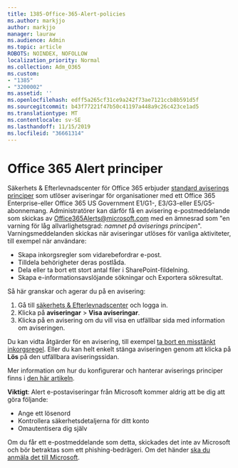 ```yaml
---
title: 1385-Office-365-Alert-policies
ms.author: markjjo
author: markjjo
manager: lauraw
ms.audience: Admin
ms.topic: article
ROBOTS: NOINDEX, NOFOLLOW
localization_priority: Normal
ms.collection: Adm_O365
ms.custom:
- "1385"
- "3200002"
ms.assetid: ''
ms.openlocfilehash: edff5a265cf31ce9a242f73ae7121ccb8b591d5f
ms.sourcegitcommit: b43f77221f47b50c41197a448a9c26c423ce1ad5
ms.translationtype: MT
ms.contentlocale: sv-SE
ms.lasthandoff: 11/15/2019
ms.locfileid: "36661314"
---
```

# <a name="office-365-alert-policies"></a>Office 365 Alert principer

Säkerhets & Efterlevnadscenter för Office 365 erbjuder [standard aviserings principer](https://docs.microsoft.com/office365/securitycompliance/alert-policies#default-alert-policies) som utlöser aviseringar för organisationer med ett Office 365 Enterprise-eller Office 365 US Government E1/G1-, E3/G3-eller E5/G5-abonnemang. Administratörer kan därför få en avisering e-postmeddelande som skickas av Office365Alerts@microsoft.com med en ämnesrad som "en varning för låg allvarlighetsgrad: *namnet på aviserings principen*". Varningsmeddelanden skickas när aviseringar utlöses för vanliga aktiviteter, till exempel när användare:

- Skapa inkorgsregler som vidarebefordrar e-post.
- Tilldela behörigheter deras postlåda.
- Dela eller ta bort ett stort antal filer i SharePoint-fildelning.
- Skapa e-informationsavslöjande sökningar och Exportera sökresultat.

Så här granskar och agerar du på en avisering:

1. Gå till [säkerhets & Efterlevnadscenter](https://protection.office.com) och logga in.
2. Klicka på **aviseringar** > **Visa aviseringar**.
3. Klicka på en avisering om du vill visa en utfällbar sida med information om aviseringen.

Du kan vidta åtgärder för en avisering, till exempel [ta bort en misstänkt inkorgsregel](https://docs.microsoft.com/office365/securitycompliance/responding-to-a-compromised-email-account). Eller du kan helt enkelt stänga aviseringen genom att klicka på **Lös** på den utfällbara aviseringssidan.

Mer information om hur du konfigurerar och hanterar aviserings principer finns i [den här artikeln](https://docs.microsoft.com/office365/securitycompliance/alert-policies).

**Viktigt**: Alert e-postaviseringar från Microsoft kommer aldrig att be dig att göra följande:

- Ange ett lösenord
- Kontrollera säkerhetsdetaljerna för ditt konto
- Omautentisera dig själv

Om du får ett e-postmeddelande som detta, skickades det inte av Microsoft och bör betraktas som ett phishing-bedrägeri. Om det händer [ska du anmäla det till Microsoft](https://docs.microsoft.com/office365/SecurityCompliance/report-junk-email-and-phishing-scams-in-outlook-on-the-web-eop).